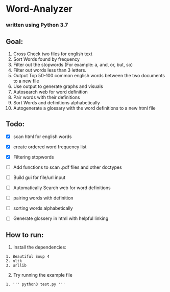 # Word-Analyzer
### written using Python 3.7
## Goal: 
1. Cross Check two files for english text
2. Sort Words found by frequency
3. Filter out the stopwords (For example: a, and, or, but, so)
4. Filter out words less than 3 letters.
5. Output Top 50-100 common english words between the two documents to a new file
6. Use output to generate graphs and visuals
7. Autosearch web for word definition
8. Pair words with their definitions
9. Sort Words and definitions alphabetically
10. Autogenerate a glossary with the word definitions to a new html file


## Todo:
- [x] scan html for english words
- [x] create ordered word frequency list 
- [x] Filtering stopwords

- [ ] Add functions to scan .pdf files and other doctypes
- [ ] Build gui for file/url input
- [ ] Automatically Search web for word definitions
- [ ] pairing words with definition
- [ ] sorting words alphabetically
- [ ] Generate glossery in html with helpful linking 

## How to run:
  1. Install the dependencies:
  
    1. Beautiful Soup 4
    2. nltk
    3. urllib
    
  2. Try running the example file
  
    1. ''' python3 test.py '''
